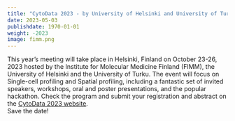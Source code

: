 ```yaml
---
title: "CytoData 2023 - by University of Helsinki and University of Turku"
date: 2023-05-03
publishdate: 1970-01-01
weight: -2023
image: fimm.png
---
```


This year’s meeting will take place in Helsinki, Finland on October 23-26, 2023 hosted by the Institute for Molecular Medicine Finland (FIMM), the University of Helsinki and the University of Turku. The event will focus on Single-cell profiling and Spatial profiling, including a fantastic set of invited speakers, workshops, oral and poster presentations, and the popular hackathon. Check the program and submit your registration and abstract on the [CytoData 2023 website](https://www.helsinki.fi/en/conferences/cytodata-2023).  
Save the date!
